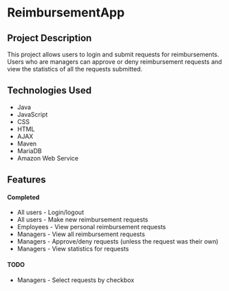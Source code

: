 # ReimbursementApp

## Project Description
This project allows users to login and submit requests for reimbursements. Users who are managers can approve or deny reimbursement requests and view the statistics of all the requests submitted.
## Technologies Used
- Java
- JavaScript
- CSS
- HTML
- AJAX
- Maven
- MariaDB
- Amazon Web Service
## Features
#### Completed
- All users - Login/logout
- All users - Make new reimbursement requests
- Employees - View personal reimbursement requests
- Managers - View all reimbursement requests
- Managers - Approve/deny requests (unless the request was their own)
- Managers - View statistics for requests
#### TODO
- Managers - Select requests by checkbox
